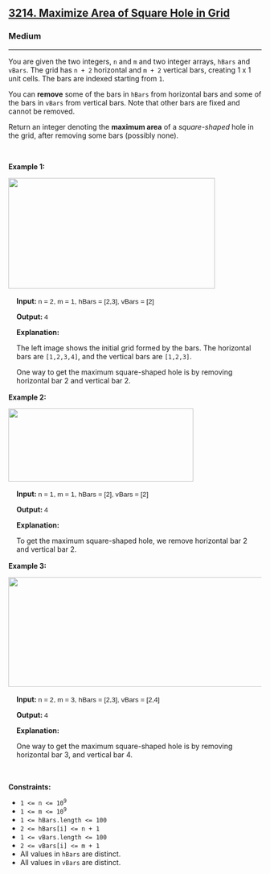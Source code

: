 <h2><a href="https://leetcode.com/problems/maximize-area-of-square-hole-in-grid/?envType=problem-list-v2&envId=oy7b2bie">3214. Maximize Area of Square Hole in Grid</a></h2><h3>Medium</h3><hr><p>You are given the two integers, <code>n</code> and <code>m</code> and two integer arrays, <code>hBars</code> and <code>vBars</code>. The grid has <code>n + 2</code> horizontal and <code>m + 2</code> vertical bars, creating 1 x 1 unit cells. The bars are indexed starting from <code>1</code>.</p>

<p>You can <strong>remove</strong> some of the bars in <code>hBars</code> from horizontal bars and some of the bars in <code>vBars</code> from vertical bars. Note that other bars are fixed and cannot be removed.</p>

<p>Return an integer denoting the <strong>maximum area</strong> of a <em>square-shaped</em> hole in the grid, after removing some bars (possibly none).</p>

<p>&nbsp;</p>
<p><strong class="example">Example 1:</strong></p>

<p><img alt="" src="https://assets.leetcode.com/uploads/2023/11/05/screenshot-from-2023-11-05-22-40-25.png" style="width: 411px; height: 220px;" /></p>

<div class="example-block" style="border-color: var(--border-tertiary); border-left-width: 2px; color: var(--text-secondary); font-size: .875rem; margin-bottom: 1rem; margin-top: 1rem; overflow: visible; padding-left: 1rem;">
<p><strong>Input: </strong><span class="example-io" style="font-family: Menlo,sans-serif; font-size: 0.85rem;">n = 2, m = 1, hBars = [2,3], vBars = [2]</span></p>

<p><strong>Output: </strong><span class="example-io" style="font-family: Menlo,sans-serif; font-size: 0.85rem;">4</span></p>

<p><strong>Explanation:</strong></p>

<p>The left image shows the initial grid formed by the bars. The horizontal bars are <code>[1,2,3,4]</code>, and the vertical bars are&nbsp;<code>[1,2,3]</code>.</p>

<p>One way to get the maximum square-shaped hole is by removing horizontal bar 2 and vertical bar 2.</p>
</div>

<p><strong class="example">Example 2:</strong></p>

<p><img alt="" src="https://assets.leetcode.com/uploads/2023/11/04/screenshot-from-2023-11-04-17-01-02.png" style="width: 368px; height: 145px;" /></p>

<div class="example-block" style="border-color: var(--border-tertiary); border-left-width: 2px; color: var(--text-secondary); font-size: .875rem; margin-bottom: 1rem; margin-top: 1rem; overflow: visible; padding-left: 1rem;">
<p><strong>Input: </strong><span class="example-io" style="font-family: Menlo,sans-serif; font-size: 0.85rem;">n = 1, m = 1, hBars = [2], vBars = [2]</span></p>

<p><strong>Output: </strong><span class="example-io" style="font-family: Menlo,sans-serif; font-size: 0.85rem;">4</span></p>

<p><strong>Explanation:</strong></p>

<p>To get the maximum square-shaped hole, we remove horizontal bar 2 and vertical bar 2.</p>
</div>

<p><strong class="example">Example 3:</strong></p>

<p><img alt="" src="https://assets.leetcode.com/uploads/2024/03/12/unsaved-image-2.png" style="width: 648px; height: 218px;" /></p>

<div class="example-block" style="border-color: var(--border-tertiary); border-left-width: 2px; color: var(--text-secondary); font-size: .875rem; margin-bottom: 1rem; margin-top: 1rem; overflow: visible; padding-left: 1rem;">
<p><strong>Input: </strong><span class="example-io" style="font-family: Menlo,sans-serif; font-size: 0.85rem;">n = 2, m = 3, hBars = [2,3], vBars = [2,4]</span></p>

<p><strong>Output: </strong><span class="example-io" style="font-family: Menlo,sans-serif; font-size: 0.85rem;">4</span></p>

<p><strong>Explanation:</strong></p>

<p><span style="color: var(--text-secondary); font-size: 0.875rem;">One way to get the maximum square-shaped hole is by removing horizontal bar 3, and vertical bar 4.</span></p>
</div>

<p>&nbsp;</p>
<p><strong>Constraints:</strong></p>

<ul>
	<li><code>1 &lt;= n &lt;= 10<sup>9</sup></code></li>
	<li><code>1 &lt;= m &lt;= 10<sup>9</sup></code></li>
	<li><code>1 &lt;= hBars.length &lt;= 100</code></li>
	<li><code>2 &lt;= hBars[i] &lt;= n + 1</code></li>
	<li><code>1 &lt;= vBars.length &lt;= 100</code></li>
	<li><code>2 &lt;= vBars[i] &lt;= m + 1</code></li>
	<li>All values in <code>hBars</code> are distinct.</li>
	<li>All values in <code>vBars</code> are distinct.</li>
</ul>

